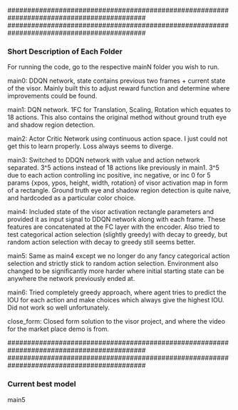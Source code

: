 ###########################################################################################
###########################################################################################

### Short Description of Each Folder

For running the code, go to the respective mainN folder you wish to run.

main0: DDQN network, state contains previous two frames + current state of the visor. Mainly built this to adjust reward function and determine where improvements could be found.

main1: DQN network. 1FC for Translation, Scaling, Rotation which equates to 18 actions. This also contains the original method without ground truth eye and shadow region detection. 

main2: Actor Critic Network using continuous action space. I just could not get this to learn properly. Loss always seems to diverge.

main3: Switched to DDQN network with value and action network separated. 3^5 actions instead of 18 actions like previously in main1. 3^5 due to each action controlling inc positive, inc negative, or inc 0 for 5 params {xpos, ypos, height, width, rotation} of visor activation map in form of a rectangle. Ground truth eye and shadow region detection is quite naive, and hardcoded as a particular color choice. 

main4: Included state of the visor activation rectangle parameters and provided it as input signal to DDQN network along with each frame. These features are concatenated at the FC layer with the encoder. Also tried to test categorical action selection (slightly greedy) with decay to greedy, but random action selection with decay to greedy still seems better.

main5: Same as main4 except we no longer do any fancy categorical action selection and strictly stick to random action selection. Environment also changed to be significantly more harder where initial starting state can be anywhere the network previously ended at.

main6: Tried completely greedy approach, where agent tries to predict the IOU for each action and make choices which always give the highest IOU. Did not work so well unfortunately.

close_form: Closed form solution to the visor project, and where the video for the market place demo is from. 



###########################################################################################
###########################################################################################

### Current best model

main5


